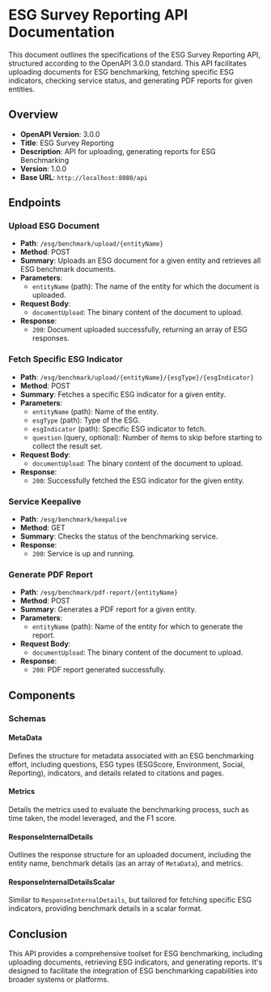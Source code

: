 # ESG Survey Reporting API Documentation

This document outlines the specifications of the ESG Survey Reporting API, structured according to the OpenAPI 3.0.0 standard. This API facilitates uploading documents for ESG benchmarking, fetching specific ESG indicators, checking service status, and generating PDF reports for given entities.

## Overview

- **OpenAPI Version**: 3.0.0
- **Title**: ESG Survey Reporting
- **Description**: API for uploading, generating reports for ESG Benchmarking
- **Version**: 1.0.0
- **Base URL**: `http://localhost:8080/api`

## Endpoints

### Upload ESG Document

- **Path**: `/esg/benchmark/upload/{entityName}`
- **Method**: POST
- **Summary**: Uploads an ESG document for a given entity and retrieves all ESG benchmark documents.
- **Parameters**:
  - `entityName` (path): The name of the entity for which the document is uploaded.
- **Request Body**:
  - `documentUpload`: The binary content of the document to upload.
- **Response**:
  - `200`: Document uploaded successfully, returning an array of ESG responses.

### Fetch Specific ESG Indicator

- **Path**: `/esg/benchmark/upload/{entityName}/{esgType}/{esgIndicator}`
- **Method**: POST
- **Summary**: Fetches a specific ESG indicator for a given entity.
- **Parameters**:
  - `entityName` (path): Name of the entity.
  - `esgType` (path): Type of the ESG.
  - `esgIndicator` (path): Specific ESG indicator to fetch.
  - `question` (query, optional): Number of items to skip before starting to collect the result set.
- **Request Body**:
  - `documentUpload`: The binary content of the document to upload.
- **Response**:
  - `200`: Successfully fetched the ESG indicator for the given entity.

### Service Keepalive

- **Path**: `/esg/benchmark/keepalive`
- **Method**: GET
- **Summary**: Checks the status of the benchmarking service.
- **Response**:
  - `200`: Service is up and running.

### Generate PDF Report

- **Path**: `/esg/benchmark/pdf-report/{entityName}`
- **Method**: POST
- **Summary**: Generates a PDF report for a given entity.
- **Parameters**:
  - `entityName` (path): Name of the entity for which to generate the report.
- **Request Body**:
  - `documentUpload`: The binary content of the document to upload.
- **Response**:
  - `200`: PDF report generated successfully.

## Components

### Schemas

#### MetaData

Defines the structure for metadata associated with an ESG benchmarking effort, including questions, ESG types (ESGScore, Environment, Social, Reporting), indicators, and details related to citations and pages.

#### Metrics

Details the metrics used to evaluate the benchmarking process, such as time taken, the model leveraged, and the F1 score.

#### ResponseInternalDetails

Outlines the response structure for an uploaded document, including the entity name, benchmark details (as an array of `MetaData`), and metrics.

#### ResponseInternalDetailsScalar

Similar to `ResponseInternalDetails`, but tailored for fetching specific ESG indicators, providing benchmark details in a scalar format.

## Conclusion

This API provides a comprehensive toolset for ESG benchmarking, including uploading documents, retrieving ESG indicators, and generating reports. It's designed to facilitate the integration of ESG benchmarking capabilities into broader systems or platforms.
